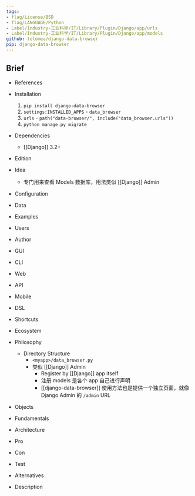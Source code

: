 ```yaml
---
tags:
- flag/License/BSD
- flag/LANGUAGE/Python
- Label/Industry-工业科学/IT/Library/Plugin/Django/app/urls
- Label/Industry-工业科学/IT/Library/Plugin/Django/app/models
github: tolomea/django-data-browser
pip: django-data-browser
---
```


## Brief

- References

- Installation
    1. `pip install django-data-browser`
    2. `settings:INSTALLED_APPS` - `data_browser`
    3. `urls` - `path("data-browser/", include("data_browser.urls"))`
    4. `python manage.py migrate`

- Dependencies
    - [[Django]] 3.2+

- Edition

- Idea
    - 专门用来查看 Models 数据库，用法类似 [[Django]] Admin

- Configuration

- Data

- Examples

- Users

- Author

- GUI

- CLI

- Web

- API

- Mobile

- DSL

- Shortcuts

- Ecosystem

- Philosophy
    - Directory Structure
        - `<myapp>/data_browser.py`
        - 类似 [[Django]] Admin
            - Register by [[Django]] app itself
            - 注册 models 是各个 app 自己进行声明
            - [[django-data-browser]] 使用方法也是提供一个独立页面，就像 Django Admin 的 `/admin` URL

- Objects

- Fundamentals

- Architecture

- Pro

- Con

- Test

- Alternatives

- Description
